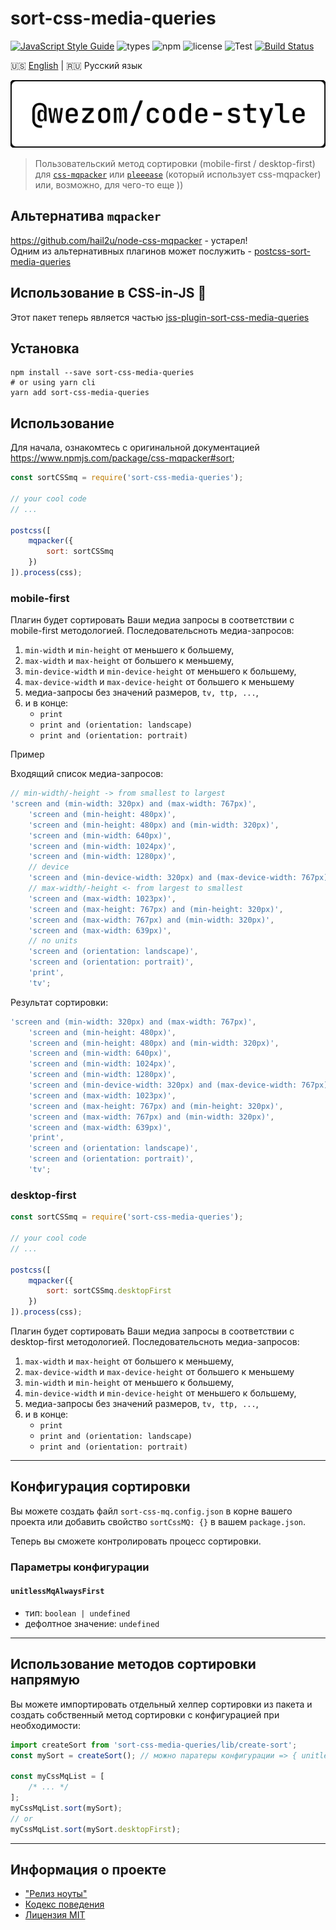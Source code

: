 # sort-css-media-queries

[![JavaScript Style Guide](https://img.shields.io/badge/code_style-standard-brightgreen.svg)](https://standardjs.com)
![types](https://img.shields.io/badge/types-TypeScript-blue)
![npm](https://img.shields.io/badge/node-6.3.0-yellow.svg)
![license](https://img.shields.io/badge/License-MIT-orange.svg)
![Test](https://github.com/dutchenkoOleg/sort-css-media-queries/workflows/Test/badge.svg)
[![Build Status](https://travis-ci.org/dutchenkoOleg/sort-css-media-queries.svg?branch=master)](https://travis-ci.org/dutchenkoOleg/sort-css-media-queries)

:us: [English](./README.md)
|
:ru: Русский язык

[![image](https://raw.githubusercontent.com/WezomCompany/code-style/main/assets/code-style-badge-white.svg)](https://github.com/WezomCompany/code-style)

> Пользовательский метод сортировки (mobile-first / desktop-first) для [`css-mqpacker`](https://www.npmjs.com/package/css-mqpacker) или [`pleeease`](https://www.npmjs.com/package/pleeease) (который использует css-mqpacker) или, возможно, для чего-то еще ))

## Альтернатива `mqpacker`

https://github.com/hail2u/node-css-mqpacker - устарел!  
Одним из альтернативных плагинов может послужить - [postcss-sort-media-queries](https://github.com/solversgroup/postcss-sort-media-queries)

## Использование в CSS-in-JS 🚀

Этот пакет теперь является частью [jss-plugin-sort-css-media-queries](https://www.npmjs.com/package/jss-plugin-sort-css-media-queries)

## Установка

```shell
npm install --save sort-css-media-queries
# or using yarn cli
yarn add sort-css-media-queries
```

## Использование

Для начала, ознакомтесь с оригинальной документацией https://www.npmjs.com/package/css-mqpacker#sort;

```js
const sortCSSmq = require('sort-css-media-queries');

// your cool code
// ...

postcss([
	mqpacker({
		sort: sortCSSmq
	})
]).process(css);
```

### mobile-first

Плагин будет сортировать Ваши медиа запросы в соответствии с mobile-first методологией. Последовательсноть медиа-запросов:

1. `min-width` и `min-height` от меньшего к большему,
1. `max-width` и `max-height` от большего к меньшему,
1. `min-device-width` и `min-device-height` от меньшего к большему,
1. `max-device-width` и `max-device-height` от большего к меньшему
1. медиа-запросы без значений размеров, `tv, ttp, ...`,
1. и в конце:
    - `print`
    - `print and (orientation: landscape)`
    - `print and (orientation: portrait)`

Пример

Входящий список медиа-запросов:

```js
// min-width/-height -> from smallest to largest
'screen and (min-width: 320px) and (max-width: 767px)',
	'screen and (min-height: 480px)',
	'screen and (min-height: 480px) and (min-width: 320px)',
	'screen and (min-width: 640px)',
	'screen and (min-width: 1024px)',
	'screen and (min-width: 1280px)',
	// device
	'screen and (min-device-width: 320px) and (max-device-width: 767px)',
	// max-width/-height <- from largest to smallest
	'screen and (max-width: 1023px)',
	'screen and (max-height: 767px) and (min-height: 320px)',
	'screen and (max-width: 767px) and (min-width: 320px)',
	'screen and (max-width: 639px)',
	// no units
	'screen and (orientation: landscape)',
	'screen and (orientation: portrait)',
	'print',
	'tv';
```

Результат сортировки:

```js
'screen and (min-width: 320px) and (max-width: 767px)',
	'screen and (min-height: 480px)',
	'screen and (min-height: 480px) and (min-width: 320px)',
	'screen and (min-width: 640px)',
	'screen and (min-width: 1024px)',
	'screen and (min-width: 1280px)',
	'screen and (min-device-width: 320px) and (max-device-width: 767px)',
	'screen and (max-width: 1023px)',
	'screen and (max-height: 767px) and (min-height: 320px)',
	'screen and (max-width: 767px) and (min-width: 320px)',
	'screen and (max-width: 639px)',
	'print',
	'screen and (orientation: landscape)',
	'screen and (orientation: portrait)',
	'tv';
```

### desktop-first

```js
const sortCSSmq = require('sort-css-media-queries');

// your cool code
// ...

postcss([
	mqpacker({
		sort: sortCSSmq.desktopFirst
	})
]).process(css);
```

Плагин будет сортировать Ваши медиа запросы в соответствии с desktop-first методологией. Последовательсноть медиа-запросов:

1. `max-width` и `max-height` от большего к меньшему,
1. `max-device-width` и `max-device-height` от большего к меньшему
1. `min-width` и `min-height` от меньшего к большему,
1. `min-device-width` и `min-device-height` от меньшего к большему,
1. медиа-запросы без значений размеров, `tv, ttp, ...`,
1. и в конце:
    - `print`
    - `print and (orientation: landscape)`
    - `print and (orientation: portrait)`

---

## Конфигурация сортировки

Вы можете создать файл `sort-css-mq.config.json` в корне вашего проекта
или добавить свойство `sortCssMQ: {}` в вашем `package.json`.

Теперь вы сможете контролировать процесс сортировки.

### Параметры конфигурации

#### `unitlessMqAlwaysFirst`

-   тип: `boolean | undefined`
-   дефолтное значение: `undefined`

---

## Использование методов сортировки напрямую

Вы можете импортировать отдельный хелпер сортировки из пакета
и создать собственный метод сортировки с конфигурацией при необходимости:

```js
import createSort from 'sort-css-media-queries/lib/create-sort';
const mySort = createSort(); // можно паратеры конфигурации => { unitlessMqAlwaysFirst: true, ... }

const myCssMqList = [
	/* ... */
];
myCssMqList.sort(mySort);
// or
myCssMqList.sort(mySort.desktopFirst);
```

---

## Информация о проекте

-   ["Релиз ноуты"](https://github.com/dutchenkoOleg/sort-css-media-queries/releases)
-   [Кодекс поведения](./CODE_OF_CONDUCT-RU.md)
-   [Лицензия MIT](./LICENSE)
